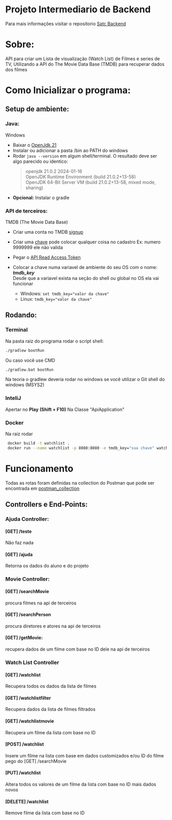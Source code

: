 # Projeto Intermediario de Backend
Para mais informações visitar o repositorio 
[Satc Backend](https://github.com/thiagolarangeiras/backend)

# Sobre:
API para criar um Lista de visualização (Watch List) de Filmes e series de TV, Utilizando a API do The Movie Data Base (TMDB) para recuperar dados dos filmes 

# Como Inicializar o programa:    

## Setup de ambiente:

### Java:

Windows
* Baixar o [OpenJdk 21](https://jdk.java.net/21/)
* Instalar ou adicionar a pasta /bin ao PATH do windows
* Rodar `java --version` em algum shell/terminal. O resultado deve ser algo parecido ou identico:  
    > openjdk 21.0.2 2024-01-16     
    > OpenJDK Runtime Environment (build 21.0.2+13-58)      
    > OpenJDK 64-Bit Server VM (build 21.0.2+13-58, mixed mode, sharing)    
* **Opcional:** Instalar o gradle

### API de terceiros:

TMDB (The Movie Data Base)
* Criar uma conta no TMDB [signup](https://www.themoviedb.org/signup)
* Criar uma [chave](https://www.themoviedb.org/settings/api) pode colocar qualquer coisa no cadastro Ex: numero 9999999 ele não valida
  
* Pegar o [API Read Access Token](https://www.themoviedb.org/settings/api)
* Colocar a chave numa variavel de ambiente do seu OS com o nome: ***tmdb_key***    
  Desde que a variavel exista na seção do shell ou global no OS ela vai funcionar
  * Windows: ```set tmdb_key="valor da chave"```
  * Linux: ```tmdb_key="valor da chave"```

## Rodando:

### Terminal
Na pasta raiz do programa rodar o script shell:
```sh
./gradlew bootRun
```
Ou caso você use CMD
```sh
./gradlew.bat bootRun
```
Na teoria o gradlew deveria rodar no windows se você utilizar o Git shell do windows (MSYS2)    

### InteliJ 
Apertar no **Play** **(Shift + F10)** Na Classe "ApiApplication"

### Docker
Na raiz rodar
```sh
 docker build -t watchlist .
 docker run --name watchlist -p 8080:8080 -e tmdb_key="sua chave" watchlist

```

# Funcionamento
Todas as rotas foram definidas na collection do Postman que pode ser encontrada em [postman_collection](./postman_collection.json)

## Controllers e End-Points:

### Ajuda Controller:

#### [GET] /teste
Não faz nada 

#### [GET] /ajuda
Retorna os dados do aluno e do projeto

### Movie Controller:

#### [GET] /searchMovie    
procura filmes na api de terceiros
    
#### [GET] /searchPerson
procura diretores e atores na api de terceiros

#### [GET] /getMovie:     
recupera dados de um filme com base no ID dele na api de terceiros

### Watch List Controller

#### [GET] /watchlist
Recupera todos os dados da lista de filmes

#### [GET] /watchlistfilter
Recupera dados da lista de filmes filtrados

#### [GET] /watchlistmovie
Recupera um filme da lista com base no ID

#### [POST] /watchlist
Insere um filme na lista com base em dados customizados e/ou ID do filme pego do [GET] /searchMovie

#### [PUT] /watchlist 
Altera todos os valores de um filme da lista com base no ID mais dados novos

#### [DELETE] /watchlist
Remove filme da lista com base no ID
